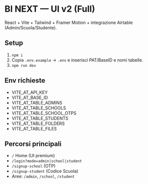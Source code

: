 
# BI NEXT — UI v2 (Full)  
React + Vite + Tailwind + Framer Motion + integrazione Airtable (Admin/Scuola/Studente).

## Setup
1) `npm i`
2) Copia `.env.example` → `.env` e inserisci PAT/BaseID e nomi tabelle.
3) `npm run dev`

## Env richieste
- VITE_AT_API_KEY
- VITE_AT_BASE_ID
- VITE_AT_TABLE_ADMINS
- VITE_AT_TABLE_SCHOOLS
- VITE_AT_TABLE_SCHOOL_OTPS
- VITE_AT_TABLE_STUDENTS
- VITE_AT_TABLE_FOLDERS
- VITE_AT_TABLE_FILES

## Percorsi principali
- `/` Home (UI premium)
- `/login?mode=admin|school|student`
- `/signup-school` (OTP)
- `/signup-student` (Codice Scuola)
- Aree: `/admin`, `/school`, `/student`
